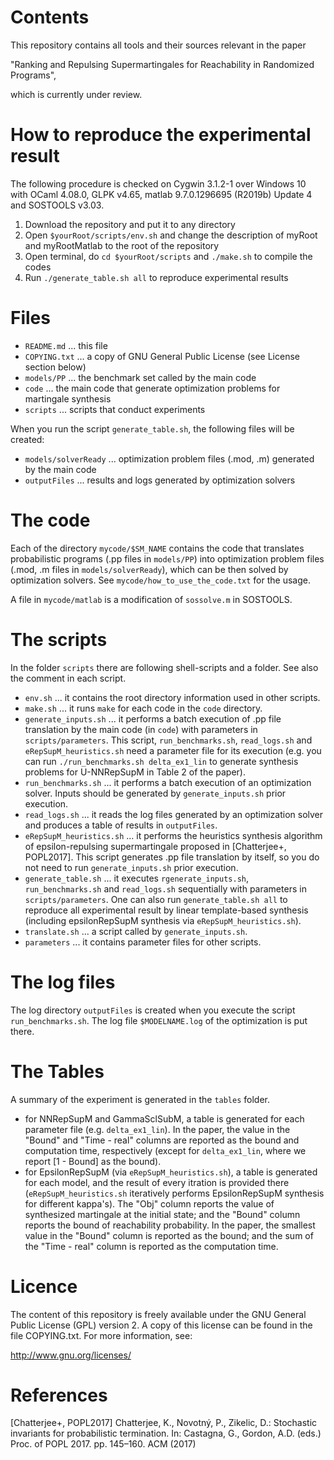 # Contents
This repository contains all tools and their sources relevant in the paper

  "Ranking and Repulsing Supermartingales for Reachability in Randomized Programs", 

which is currently under review.

# How to reproduce the experimental result
The following procedure is checked on Cygwin 3.1.2-1 over Windows 10 with 
OCaml 4.08.0,
GLPK v4.65,
matlab 9.7.0.1296695 (R2019b) Update 4 and 
SOSTOOLS v3.03.


1. Download the repository and put it to any directory
2. Open `$yourRoot/scripts/env.sh` and change the description of myRoot and myRootMatlab to the root of the repository
3. Open terminal, do `cd $yourRoot/scripts` and `./make.sh` to compile the codes
4. Run `./generate_table.sh all` to reproduce experimental results

# Files
- `README.md`  ... this file
- `COPYING.txt` ... a copy of GNU General Public License (see License section below)
- `models/PP`  ... the benchmark set called by the main code
- `code`       ... the main code that generate optimization problems for martingale synthesis
- `scripts`    ... scripts that conduct experiments

When you run the script `generate_table.sh`, the following files will be created:

- `models/solverReady` ... optimization problem files (.mod, .m) generated by the main code
- `outputFiles`        ... results and logs generated by optimization solvers


# The code
Each of the directory `mycode/$SM_NAME` contains the code that translates probabilistic programs (.pp files in `models/PP`) into optimization problem files (.mod, .m files in `models/solverReady`), which can be then solved by optimization solvers. See `mycode/how_to_use_the_code.txt` for the usage.

A file in `mycode/matlab` is a modification of `sossolve.m` in SOSTOOLS.


# The scripts
In the folder `scripts` there are following shell-scripts and a folder. See also the comment in each script.

- `env.sh`                ... it contains the root directory information used in other scripts.
- `make.sh`               ... it runs `make` for each code in the `code` directory.
- `generate_inputs.sh`    ... it performs a batch execution of .pp file translation by the main code (in `code`) with parameters in `scripts/parameters`. This script, `run_benchmarks.sh`, `read_logs.sh` and `eRepSupM_heuristics.sh` need a parameter file for its execution (e.g. you can run `./run_benchmarks.sh delta_ex1_lin` to generate synthesis problems for U-NNRepSupM in Table 2 of the paper).
- `run_benchmarks.sh`    ... it performs a batch execution of an optimization solver. Inputs should be generated by `generate_inputs.sh` prior execution.
- `read_logs.sh`         ... it reads the log files generated by an optimization solver and produces a table of results in `outputFiles`.
- `eRepSupM_heuristics.sh` ... it performs the heuristics synthesis algorithm of epsilon-repulsing supermartingale proposed in [Chatterjee+, POPL2017]. This script generates .pp file translation by itself, so you do not need to run `generate_inputs.sh` prior execution.
- `generate_table.sh` ... it executes `rgenerate_inputs.sh`, `run_benchmarks.sh` and `read_logs.sh` sequentially with parameters in `scripts/parameters`. One can also run `generate_table.sh all` to reproduce all experimental result by linear template-based synthesis (including epsilonRepSupM synthesis via `eRepSupM_heuristics.sh`).
- `translate.sh`           ... a script called by `generate_inputs.sh`.
- `parameters`             ... it contains parameter files for other scripts.


# The log files
The log directory `outputFiles` is created when you execute the script `run_benchmarks.sh`.
The log file `$MODELNAME.log` of the optimization is put there.


# The Tables 
A summary of the experiment is generated in the `tables` folder. 
- for NNRepSupM and GammaSclSubM, a table is generated for each parameter file (e.g. `delta_ex1_lin`). 
  In the paper, the value in the "Bound" and "Time - real" columns are reported as the bound and computation time, respectively (except for `delta_ex1_lin`, where we report [1 - Bound] as the bound).
- for EpsilonRepSupM (via `eRepSupM_heuristics.sh`), a table is generated for each model, and 
  the result of every itration is provided there (`eRepSupM_heuristics.sh` iteratively performs EpsilonRepSupM synthesis for different kappa's). 
  The "Obj" column reports the value of synthesized martingale at the initial state; and the "Bound" column reports the bound of reachability probability. 
  In the paper, the smallest value in the "Bound" column is reported as the bound; and the sum of the "Time - real" column is reported as the computation time.


# Licence
The content of this repository is freely available under the GNU General Public License (GPL) version 2.
A copy of this license can be found in the file COPYING.txt.
For more information, see:

  http://www.gnu.org/licenses/



# References 
[Chatterjee+, POPL2017] Chatterjee, K., Novotný, P., Zikelic, D.: Stochastic invariants for probabilistic termination. In: Castagna, G., Gordon, A.D. (eds.) Proc. of POPL 2017. pp. 145–160. ACM (2017)

